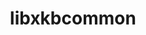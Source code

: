 ---
title: "libxkbcommon"
layout: cache
categories: [package, develop]
meta: {"compilers": ["gcc@=11.1.0", "gcc@=11.4.0"], "num_specs": 23, "num_specs_by_stack": {"data-vis-sdk": 8, "e4s": 8, "hep": 7, "root": 23}, "oss": ["ubuntu20.04", "ubuntu22.04"], "platforms": ["linux"], "stacks": ["data-vis-sdk", "e4s", "hep", "root"], "targets": ["x86_64_v3"], "versions": ["1.7.0"]}
spec_details: [{"compiler": "gcc@=11.1.0", "hash": "2ojqt2rbfmdybhrvkeziukwcmgvfyall", "os": "ubuntu20.04", "platform": "linux", "size": "-", "stacks": ["data-vis-sdk", "root"], "tarball": "https://binaries.spack.io/develop/build_cache/linux-ubuntu20.04-x86_64_v3/gcc-11.1.0/libxkbcommon-1.7.0/linux-ubuntu20.04-x86_64_v3-gcc-11.1.0-libxkbcommon-1.7.0-2ojqt2rbfmdybhrvkeziukwcmgvfyall.spack", "target": "x86_64_v3", "variants": ["build_system=meson", "buildtype=release", "default_library=shared", "~strip", "~wayland"], "versions": ["1.7.0"]}, {"compiler": "gcc@=11.4.0", "hash": "2risnshtbtsvwemzyn6mavkw3hip2tgj", "os": "ubuntu22.04", "platform": "linux", "size": "-", "stacks": ["e4s", "root"], "tarball": "https://binaries.spack.io/develop/build_cache/linux-ubuntu22.04-x86_64_v3/gcc-11.4.0/libxkbcommon-1.7.0/linux-ubuntu22.04-x86_64_v3-gcc-11.4.0-libxkbcommon-1.7.0-2risnshtbtsvwemzyn6mavkw3hip2tgj.spack", "target": "x86_64_v3", "variants": ["build_system=meson", "buildtype=release", "default_library=shared", "~strip", "~wayland"], "versions": ["1.7.0"]}, {"compiler": "gcc@=11.4.0", "hash": "2yonninp6rkga2dg5lw7dgcp2q635cqu", "os": "ubuntu22.04", "platform": "linux", "size": "-", "stacks": ["hep", "root"], "tarball": "https://binaries.spack.io/develop/build_cache/linux-ubuntu22.04-x86_64_v3/gcc-11.4.0/libxkbcommon-1.7.0/linux-ubuntu22.04-x86_64_v3-gcc-11.4.0-libxkbcommon-1.7.0-2yonninp6rkga2dg5lw7dgcp2q635cqu.spack", "target": "x86_64_v3", "variants": ["build_system=meson", "buildtype=release", "default_library=shared", "~strip", "~wayland"], "versions": ["1.7.0"]}, {"compiler": "gcc@=11.4.0", "hash": "7xu52lcv7netkvjwscj5ehlti4dwh5ah", "os": "ubuntu22.04", "platform": "linux", "size": "-", "stacks": ["e4s", "root"], "tarball": "https://binaries.spack.io/develop/build_cache/linux-ubuntu22.04-x86_64_v3/gcc-11.4.0/libxkbcommon-1.7.0/linux-ubuntu22.04-x86_64_v3-gcc-11.4.0-libxkbcommon-1.7.0-7xu52lcv7netkvjwscj5ehlti4dwh5ah.spack", "target": "x86_64_v3", "variants": ["build_system=meson", "buildtype=release", "default_library=shared", "~strip", "~wayland"], "versions": ["1.7.0"]}, {"compiler": "gcc@=11.4.0", "hash": "ac3knxraxqiclfkgqqy5heokqvtozcpb", "os": "ubuntu22.04", "platform": "linux", "size": "-", "stacks": ["e4s", "root"], "tarball": "https://binaries.spack.io/develop/build_cache/linux-ubuntu22.04-x86_64_v3/gcc-11.4.0/libxkbcommon-1.7.0/linux-ubuntu22.04-x86_64_v3-gcc-11.4.0-libxkbcommon-1.7.0-ac3knxraxqiclfkgqqy5heokqvtozcpb.spack", "target": "x86_64_v3", "variants": ["build_system=meson", "buildtype=release", "default_library=shared", "~strip", "~wayland"], "versions": ["1.7.0"]}, {"compiler": "gcc@=11.1.0", "hash": "ajqtsisewqeeu7zyakm7r6riwvztxnvk", "os": "ubuntu20.04", "platform": "linux", "size": "-", "stacks": ["data-vis-sdk", "root"], "tarball": "https://binaries.spack.io/develop/build_cache/linux-ubuntu20.04-x86_64_v3/gcc-11.1.0/libxkbcommon-1.7.0/linux-ubuntu20.04-x86_64_v3-gcc-11.1.0-libxkbcommon-1.7.0-ajqtsisewqeeu7zyakm7r6riwvztxnvk.spack", "target": "x86_64_v3", "variants": ["build_system=meson", "buildtype=release", "default_library=shared", "~strip", "~wayland"], "versions": ["1.7.0"]}, {"compiler": "gcc@=11.1.0", "hash": "bwhqzulat7oypd67ldcaxe4jaj4jspsc", "os": "ubuntu20.04", "platform": "linux", "size": "-", "stacks": ["data-vis-sdk", "root"], "tarball": "https://binaries.spack.io/develop/build_cache/linux-ubuntu20.04-x86_64_v3/gcc-11.1.0/libxkbcommon-1.7.0/linux-ubuntu20.04-x86_64_v3-gcc-11.1.0-libxkbcommon-1.7.0-bwhqzulat7oypd67ldcaxe4jaj4jspsc.spack", "target": "x86_64_v3", "variants": ["build_system=meson", "buildtype=release", "default_library=shared", "~strip", "~wayland"], "versions": ["1.7.0"]}, {"compiler": "gcc@=11.1.0", "hash": "cfysaupxemwbbuboq2uwjp36nchntl5u", "os": "ubuntu20.04", "platform": "linux", "size": "-", "stacks": ["data-vis-sdk", "root"], "tarball": "https://binaries.spack.io/develop/build_cache/linux-ubuntu20.04-x86_64_v3/gcc-11.1.0/libxkbcommon-1.7.0/linux-ubuntu20.04-x86_64_v3-gcc-11.1.0-libxkbcommon-1.7.0-cfysaupxemwbbuboq2uwjp36nchntl5u.spack", "target": "x86_64_v3", "variants": ["build_system=meson", "buildtype=release", "default_library=shared", "~strip", "~wayland"], "versions": ["1.7.0"]}, {"compiler": "gcc@=11.1.0", "hash": "chmh75fuugw233v3a4u5gzgel3lwo7ya", "os": "ubuntu20.04", "platform": "linux", "size": "-", "stacks": ["data-vis-sdk", "root"], "tarball": "https://binaries.spack.io/develop/build_cache/linux-ubuntu20.04-x86_64_v3/gcc-11.1.0/libxkbcommon-1.7.0/linux-ubuntu20.04-x86_64_v3-gcc-11.1.0-libxkbcommon-1.7.0-chmh75fuugw233v3a4u5gzgel3lwo7ya.spack", "target": "x86_64_v3", "variants": ["build_system=meson", "buildtype=release", "default_library=shared", "~strip", "~wayland"], "versions": ["1.7.0"]}, {"compiler": "gcc@=11.4.0", "hash": "e7n37xohs4lvz2ipipkagcpn2vdfsqmm", "os": "ubuntu22.04", "platform": "linux", "size": "-", "stacks": ["e4s", "root"], "tarball": "https://binaries.spack.io/develop/build_cache/linux-ubuntu22.04-x86_64_v3/gcc-11.4.0/libxkbcommon-1.7.0/linux-ubuntu22.04-x86_64_v3-gcc-11.4.0-libxkbcommon-1.7.0-e7n37xohs4lvz2ipipkagcpn2vdfsqmm.spack", "target": "x86_64_v3", "variants": ["build_system=meson", "buildtype=release", "default_library=shared", "~strip", "~wayland"], "versions": ["1.7.0"]}, {"compiler": "gcc@=11.4.0", "hash": "eqqt3edlae46j4okl3qkiyopoyh2xzh3", "os": "ubuntu22.04", "platform": "linux", "size": "-", "stacks": ["e4s", "root"], "tarball": "https://binaries.spack.io/develop/build_cache/linux-ubuntu22.04-x86_64_v3/gcc-11.4.0/libxkbcommon-1.7.0/linux-ubuntu22.04-x86_64_v3-gcc-11.4.0-libxkbcommon-1.7.0-eqqt3edlae46j4okl3qkiyopoyh2xzh3.spack", "target": "x86_64_v3", "variants": ["build_system=meson", "buildtype=release", "default_library=shared", "~strip", "~wayland"], "versions": ["1.7.0"]}, {"compiler": "gcc@=11.4.0", "hash": "fngy6tgnlboux7k22ungh4n6xaxcat3r", "os": "ubuntu22.04", "platform": "linux", "size": "-", "stacks": ["hep", "root"], "tarball": "https://binaries.spack.io/develop/build_cache/linux-ubuntu22.04-x86_64_v3/gcc-11.4.0/libxkbcommon-1.7.0/linux-ubuntu22.04-x86_64_v3-gcc-11.4.0-libxkbcommon-1.7.0-fngy6tgnlboux7k22ungh4n6xaxcat3r.spack", "target": "x86_64_v3", "variants": ["build_system=meson", "buildtype=release", "default_library=shared", "~strip", "~wayland"], "versions": ["1.7.0"]}, {"compiler": "gcc@=11.4.0", "hash": "i4kufh3vlkfjvsmoh75nj5lbq64ce3bo", "os": "ubuntu22.04", "platform": "linux", "size": "-", "stacks": ["hep", "root"], "tarball": "https://binaries.spack.io/develop/build_cache/linux-ubuntu22.04-x86_64_v3/gcc-11.4.0/libxkbcommon-1.7.0/linux-ubuntu22.04-x86_64_v3-gcc-11.4.0-libxkbcommon-1.7.0-i4kufh3vlkfjvsmoh75nj5lbq64ce3bo.spack", "target": "x86_64_v3", "variants": ["build_system=meson", "buildtype=release", "default_library=shared", "~strip", "~wayland"], "versions": ["1.7.0"]}, {"compiler": "gcc@=11.4.0", "hash": "kadgwjdobj7xiruknb6nfmj52lnuhhtt", "os": "ubuntu22.04", "platform": "linux", "size": "-", "stacks": ["e4s", "root"], "tarball": "https://binaries.spack.io/develop/build_cache/linux-ubuntu22.04-x86_64_v3/gcc-11.4.0/libxkbcommon-1.7.0/linux-ubuntu22.04-x86_64_v3-gcc-11.4.0-libxkbcommon-1.7.0-kadgwjdobj7xiruknb6nfmj52lnuhhtt.spack", "target": "x86_64_v3", "variants": ["build_system=meson", "buildtype=release", "default_library=shared", "~strip", "~wayland"], "versions": ["1.7.0"]}, {"compiler": "gcc@=11.4.0", "hash": "klows34ffpqy72sqsxwsmcogem4y4r7b", "os": "ubuntu22.04", "platform": "linux", "size": "-", "stacks": ["hep", "root"], "tarball": "https://binaries.spack.io/develop/build_cache/linux-ubuntu22.04-x86_64_v3/gcc-11.4.0/libxkbcommon-1.7.0/linux-ubuntu22.04-x86_64_v3-gcc-11.4.0-libxkbcommon-1.7.0-klows34ffpqy72sqsxwsmcogem4y4r7b.spack", "target": "x86_64_v3", "variants": ["build_system=meson", "buildtype=release", "default_library=shared", "~strip", "~wayland"], "versions": ["1.7.0"]}, {"compiler": "gcc@=11.4.0", "hash": "lgimqalhnel2dh6mjufbhd2mbpbl6iee", "os": "ubuntu22.04", "platform": "linux", "size": "-", "stacks": ["hep", "root"], "tarball": "https://binaries.spack.io/develop/build_cache/linux-ubuntu22.04-x86_64_v3/gcc-11.4.0/libxkbcommon-1.7.0/linux-ubuntu22.04-x86_64_v3-gcc-11.4.0-libxkbcommon-1.7.0-lgimqalhnel2dh6mjufbhd2mbpbl6iee.spack", "target": "x86_64_v3", "variants": ["build_system=meson", "buildtype=release", "default_library=shared", "~strip", "~wayland"], "versions": ["1.7.0"]}, {"compiler": "gcc@=11.1.0", "hash": "lgr5hakli56m3n2rjmvh5wjqokm62e6h", "os": "ubuntu20.04", "platform": "linux", "size": "-", "stacks": ["data-vis-sdk", "root"], "tarball": "https://binaries.spack.io/develop/build_cache/linux-ubuntu20.04-x86_64_v3/gcc-11.1.0/libxkbcommon-1.7.0/linux-ubuntu20.04-x86_64_v3-gcc-11.1.0-libxkbcommon-1.7.0-lgr5hakli56m3n2rjmvh5wjqokm62e6h.spack", "target": "x86_64_v3", "variants": ["build_system=meson", "buildtype=release", "default_library=shared", "~strip", "~wayland"], "versions": ["1.7.0"]}, {"compiler": "gcc@=11.4.0", "hash": "or7cczluudjbya6w4ekikqacffulbdrp", "os": "ubuntu22.04", "platform": "linux", "size": "-", "stacks": ["hep", "root"], "tarball": "https://binaries.spack.io/develop/build_cache/linux-ubuntu22.04-x86_64_v3/gcc-11.4.0/libxkbcommon-1.7.0/linux-ubuntu22.04-x86_64_v3-gcc-11.4.0-libxkbcommon-1.7.0-or7cczluudjbya6w4ekikqacffulbdrp.spack", "target": "x86_64_v3", "variants": ["build_system=meson", "buildtype=release", "default_library=shared", "~strip", "~wayland"], "versions": ["1.7.0"]}, {"compiler": "gcc@=11.4.0", "hash": "qhhtmgfyncatj3lj3hpj24vrblvscddq", "os": "ubuntu22.04", "platform": "linux", "size": "-", "stacks": ["e4s", "root"], "tarball": "https://binaries.spack.io/develop/build_cache/linux-ubuntu22.04-x86_64_v3/gcc-11.4.0/libxkbcommon-1.7.0/linux-ubuntu22.04-x86_64_v3-gcc-11.4.0-libxkbcommon-1.7.0-qhhtmgfyncatj3lj3hpj24vrblvscddq.spack", "target": "x86_64_v3", "variants": ["build_system=meson", "buildtype=release", "default_library=shared", "~strip", "~wayland"], "versions": ["1.7.0"]}, {"compiler": "gcc@=11.4.0", "hash": "tfizxgw4gryjnqvf7rj7qx5kzumzub3x", "os": "ubuntu22.04", "platform": "linux", "size": "-", "stacks": ["hep", "root"], "tarball": "https://binaries.spack.io/develop/build_cache/linux-ubuntu22.04-x86_64_v3/gcc-11.4.0/libxkbcommon-1.7.0/linux-ubuntu22.04-x86_64_v3-gcc-11.4.0-libxkbcommon-1.7.0-tfizxgw4gryjnqvf7rj7qx5kzumzub3x.spack", "target": "x86_64_v3", "variants": ["build_system=meson", "buildtype=release", "default_library=shared", "~strip", "~wayland"], "versions": ["1.7.0"]}, {"compiler": "gcc@=11.1.0", "hash": "towwfhqwe4pdflxnu3r37au5jp6ztsiq", "os": "ubuntu20.04", "platform": "linux", "size": "-", "stacks": ["data-vis-sdk", "root"], "tarball": "https://binaries.spack.io/develop/build_cache/linux-ubuntu20.04-x86_64_v3/gcc-11.1.0/libxkbcommon-1.7.0/linux-ubuntu20.04-x86_64_v3-gcc-11.1.0-libxkbcommon-1.7.0-towwfhqwe4pdflxnu3r37au5jp6ztsiq.spack", "target": "x86_64_v3", "variants": ["build_system=meson", "buildtype=release", "default_library=shared", "~strip", "~wayland"], "versions": ["1.7.0"]}, {"compiler": "gcc@=11.1.0", "hash": "twhninq6pymk2r5iqossegpgbcfwhsuw", "os": "ubuntu20.04", "platform": "linux", "size": "-", "stacks": ["data-vis-sdk", "root"], "tarball": "https://binaries.spack.io/develop/build_cache/linux-ubuntu20.04-x86_64_v3/gcc-11.1.0/libxkbcommon-1.7.0/linux-ubuntu20.04-x86_64_v3-gcc-11.1.0-libxkbcommon-1.7.0-twhninq6pymk2r5iqossegpgbcfwhsuw.spack", "target": "x86_64_v3", "variants": ["build_system=meson", "buildtype=release", "default_library=shared", "~strip", "~wayland"], "versions": ["1.7.0"]}, {"compiler": "gcc@=11.4.0", "hash": "wej6yw6ym4ctu4w6wvijwd6ksm3rkvvy", "os": "ubuntu22.04", "platform": "linux", "size": "-", "stacks": ["e4s", "root"], "tarball": "https://binaries.spack.io/develop/build_cache/linux-ubuntu22.04-x86_64_v3/gcc-11.4.0/libxkbcommon-1.7.0/linux-ubuntu22.04-x86_64_v3-gcc-11.4.0-libxkbcommon-1.7.0-wej6yw6ym4ctu4w6wvijwd6ksm3rkvvy.spack", "target": "x86_64_v3", "variants": ["build_system=meson", "buildtype=release", "default_library=shared", "~strip", "~wayland"], "versions": ["1.7.0"]}]
---